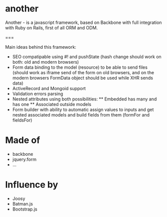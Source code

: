 another
=======

Another - is a javascript framework, based on Backbone with full integration with Ruby on Rails, first of all ORM and ODM.

===

Main ideas behind this framework:

* SEO compatipable using #! and pushState (hash change should work on both: old and modern browsers)
* Form data binding to the model (resource) to be able to send files (should work as iframe send of the form on old browsers, and on the modern browsers FormData object should be used while XHR sends data)
* ActiveRecord and Mongoid support
* Validation errors parsing
* Nested attributes using both possibilities:
** Embedded has many and has one
** Associated outside models
* Form builder with ability to automatic assign values to inputs and get nested associated models and build fields from them (formFor and fieldsFor)


Made of
=======

* backbone
* jquery.form
* ...

Influence by
============

* Joosy
* Batman.js
* Bootstrap.js
